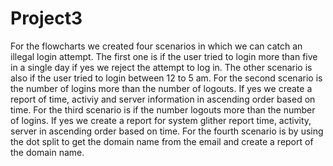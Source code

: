 # Project3
For the flowcharts we created four scenarios in which we can catch an illegal login attempt. The first one is if the user tried to login more than five in a single day if yes we reject the attempt to log in. The other scenario is also if the user tried to login between 12 to 5 am. 
For the second scenario is the number of logins more than the number of logouts. If yes we create a report of time, activiy and server information in ascending order based on time. 
For the third scenario is if the number logouts more than the number of logins. If yes we create a report for system glither report time, activity, server in ascending order based on time. 
For the fourth scenario is by using the dot split to get the domain name from the email and create a report of the domain name. 
